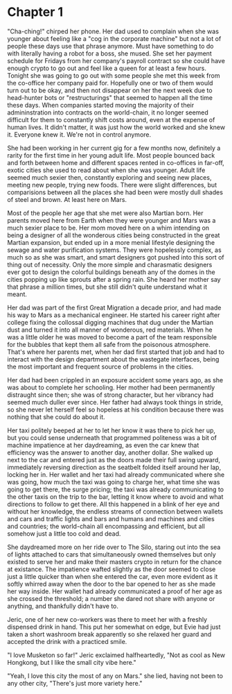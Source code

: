 # Chapter 1

"Cha-ching!" chirped her phone.
Her dad used to complain when she was younger about feeling like a "cog in the corporate machine" but not a lot of people
these days use that phrase anymore.
Must have something to do with literally having a robot for a boss, she mused.
She set her payment schedule for Fridays from her company's payroll contract so she could have enough crypto to go out and
feel like a queen for at least a few hours.
Tonight she was going to go out with some people she met this week from the co-office her company paid for.
Hopefully one or two of them would turn out to be okay, and then not disappear on her the next week due to head-hunter
bots or "restructurings" that seemed to happen all the time these days.
When companies started moving the majority of their admininstration into contracts on the world-chain,
it no longer seemed difficult for them to constantly shift costs around, even at the expense of human lives.
It didn't matter, it was just how the world worked and she knew it. Everyone knew it. We're not in control anymore.

She had been working in her current gig for a few months now, definitely a rarity for the first time in her young adult life.
Most people bounced back and forth between home and different spaces rented in co-offices in far-off,
exotic cities she used to read about when she was younger.
Adult life seemed much sexier then, constantly exploring and seeing new places, meeting new people, trying new foods.
There were slight differences, but comparisions between all the places she had been were mostly dull shades of steel and brown.
At least here on Mars.

Most of the people her age that she met were also Martian born.
Her parents moved here from Earth when they were younger and Mars was a much sexier place to be.
Her mom moved here on a whim intending on being a designer of all the wonderous cities being constructed in the great
Martian expansion, but ended up in a more menial lifestyle designing the sewage and water purification systems.
They were hopelessly complex, as much so as she was smart, and smart designers got pushed into this sort of thing out
of necessity.
Only the more simple and charasmatic designers ever got to design the colorful buildings beneath any of the domes in the
cities popping up like sprouts after a spring rain.
She heard her mother say that phrase a million times, but she still didn't quite understand what it meant.

Her dad was part of the first Great Migration a decade prior, and had made his way to Mars as a mechanical engineer.
He started his career right after college fixing the collossal digging machines that dug under the Martian dust and
turned it into all manner of wonderous, red materials.
When he was a little older he was moved to become a part of the team responsible for the bubbles that kept them all safe
from the poisonous atmosphere.
That's where her parents met, when her dad first started that job and had to interact with the design department about
the wastegate interfaces,
being the most important and frequent source of problems in the cities.

Her dad had been crippled in an exposure accident some years ago, as she was about to complete her schooling.
Her mother had been permanently distraught since then; she was of strong character, but her vibrancy had seemed much duller
ever since.
Her father had always took things in stride, so she never let herself feel so hopeless at his condition because there was
nothing that she could do about it.

Her taxi politely beeped at her to let her know it was there to pick her up,
but you could sense underneath that programmed politeness was a bit of machine impatience at her daydreaming,
as even the car knew that efficiency was the answer to another day, another dollar.
She walked up next to the car and entered just as the doors made their full swing upward,
immediately reversing direction as the seatbelt folded itself around her lap, locking her in.
Her wallet and her taxi had already communicated where she was going, how much the taxi was going to charge her,
what time she was going to get there, the surge pricing; the taxi was already communicating to the other taxis
on the trip to the bar, letting it know where to avoid and what directions to follow to get there.
All this happened in a blink of her eye and without her knowledge, the endless streams of connection
between wallets and cars and traffic lights and bars and humans and machines and cities and countries;
the world-chain all encompassing and efficient, but all somehow just a little too cold and dead.

She daydreamed more on her ride over to The Silo, staring out into the sea of lights attached to cars that simultaneously
owned themselves but only existed to serve her and make their masters crypto in return for the chance at existance.
The impatience wafted slightly as the door seemed to close just a little quicker than when she entered the car,
even more evident as it softly whirred away when the door to the bar opened to her as she made her way inside.
Her wallet had already communicated a proof of her age as she crossed the threshold; a number she dared not share
with anyone or anything, and thankfully didn't have to.

Jeric, one of her new co-workers was there to meet her with a freshly dispensed drink in hand.
This put her somewhat on edge, but Evie had just taken a short washroom break apparently
so she relaxed her guard and accepted the drink with a practiced smile.

"I love Musketon so far!" Jeric exclaimed halfheartedly, "Not as cool as New Hongkong, but I like the small city vibe here."

"Yeah, I love this city the most of any on Mars." she lied, having not been to any other city, "There's just more variety here."
